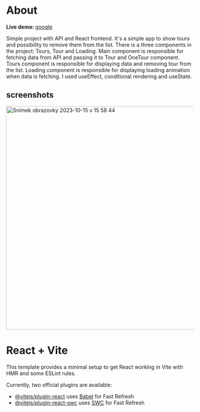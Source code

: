# About
<strong> Live demo: </strong> <a href="https://www.google.com/">google</a>

Simple project with API and React frontend. It's a simple app to show tours and possibility to remove them from the list. There is a three components in the project: Tours, Tour and Loading. Main component is responsible for fetching data from API and passing it to Tour and OneTour component. Tours component is responsible for displaying data and removing tour from the list. Loading component is responsible for displaying loading animation when data is fetching. I used useEffect, conditional rendering and useState.

## screenshots
<img width="600" alt="Snímek obrazovky 2023-10-15 v 15 58 44" src="https://github.com/JGCZE/Tours/assets/97174593/5708d6b7-a41e-4b86-827b-275b1b2c8d43">




# React + Vite

This template provides a minimal setup to get React working in Vite with HMR and some ESLint rules.

Currently, two official plugins are available:

- [@vitejs/plugin-react](https://github.com/vitejs/vite-plugin-react/blob/main/packages/plugin-react/README.md) uses [Babel](https://babeljs.io/) for Fast Refresh
- [@vitejs/plugin-react-swc](https://github.com/vitejs/vite-plugin-react-swc) uses [SWC](https://swc.rs/) for Fast Refresh
